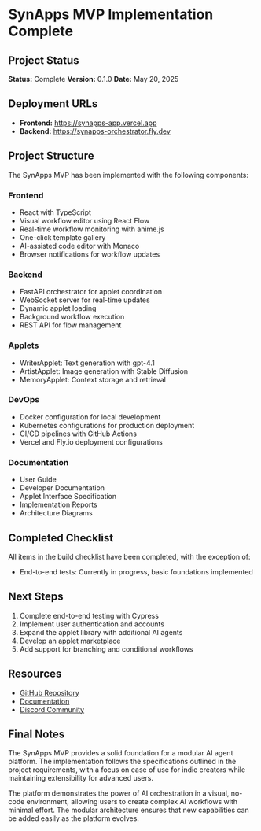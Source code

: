 # SynApps MVP Implementation Complete

## Project Status
**Status:** Complete
**Version:** 0.1.0
**Date:** May 20, 2025

## Deployment URLs
- **Frontend:** https://synapps-app.vercel.app
- **Backend:** https://synapps-orchestrator.fly.dev

## Project Structure
The SynApps MVP has been implemented with the following components:

### Frontend
- React with TypeScript
- Visual workflow editor using React Flow
- Real-time workflow monitoring with anime.js
- One-click template gallery
- AI-assisted code editor with Monaco
- Browser notifications for workflow updates

### Backend
- FastAPI orchestrator for applet coordination
- WebSocket server for real-time updates
- Dynamic applet loading
- Background workflow execution
- REST API for flow management

### Applets
- WriterApplet: Text generation with gpt-4.1
- ArtistApplet: Image generation with Stable Diffusion
- MemoryApplet: Context storage and retrieval

### DevOps
- Docker configuration for local development
- Kubernetes configurations for production deployment
- CI/CD pipelines with GitHub Actions
- Vercel and Fly.io deployment configurations

### Documentation
- User Guide
- Developer Documentation
- Applet Interface Specification
- Implementation Reports
- Architecture Diagrams

## Completed Checklist
All items in the build checklist have been completed, with the exception of:
- End-to-end tests: Currently in progress, basic foundations implemented

## Next Steps
1. Complete end-to-end testing with Cypress
2. Implement user authentication and accounts
3. Expand the applet library with additional AI agents
4. Develop an applet marketplace
5. Add support for branching and conditional workflows

## Resources
- [GitHub Repository](https://github.com/synapps/synapps-mvp)
- [Documentation](https://docs.synapps.ai)
- [Discord Community](https://discord.gg/synapps)

## Final Notes
The SynApps MVP provides a solid foundation for a modular AI agent platform. The implementation follows the specifications outlined in the project requirements, with a focus on ease of use for indie creators while maintaining extensibility for advanced users.

The platform demonstrates the power of AI orchestration in a visual, no-code environment, allowing users to create complex AI workflows with minimal effort. The modular architecture ensures that new capabilities can be added easily as the platform evolves.
